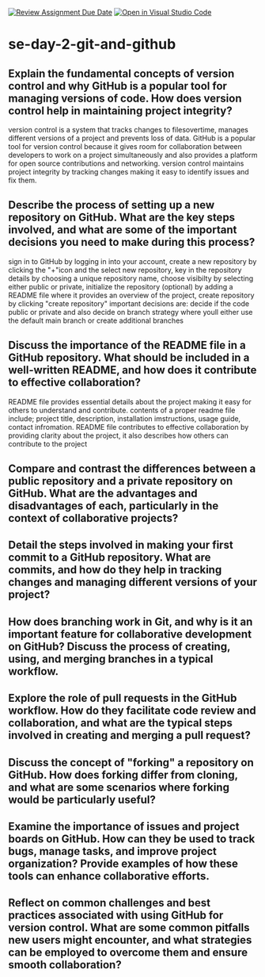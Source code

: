 [![Review Assignment Due Date](https://classroom.github.com/assets/deadline-readme-button-22041afd0340ce965d47ae6ef1cefeee28c7c493a6346c4f15d667ab976d596c.svg)](https://classroom.github.com/a/8wgCKhpZ)
[![Open in Visual Studio Code](https://classroom.github.com/assets/open-in-vscode-2e0aaae1b6195c2367325f4f02e2d04e9abb55f0b24a779b69b11b9e10269abc.svg)](https://classroom.github.com/online_ide?assignment_repo_id=18418291&assignment_repo_type=AssignmentRepo)
# se-day-2-git-and-github
## Explain the fundamental concepts of version control and why GitHub is a popular tool for managing versions of code. How does version control help in maintaining project integrity?
version control is a system that tracks changes to filesovertime, manages different versions of a project and prevents loss of data. GitHub is a popular tool for version control because it gives room for collaboration between developers to work on a project simultaneously and also provides a platform for open source contributions and networking. version control maintains project integrity by tracking changes making it easy to identify issues and fix them.

## Describe the process of setting up a new repository on GitHub. What are the key steps involved, and what are some of the important decisions you need to make during this process?
sign in to GitHub by logging in into your account, create a new repository by clicking the "+"icon and the select new repository, key in the repository details by choosing a unique repository name, choose visibilty by selecting either public or private, initialize the repository (optional) by adding a README file where it provides an overview of the project, create repository by clicking "create repository"
important decisions are: decide if the code public or private and also decide on branch strategy where youll either use the default main branch or create additional branches

## Discuss the importance of the README file in a GitHub repository. What should be included in a well-written README, and how does it contribute to effective collaboration?
README file provides essential details about the project making it easy for others to understand and contribute. contents of a proper readme file include; project title, description, installation imstructions, usage guide, contact infromation. README file contributes to effective collaboration by providing clarity about the project, it also describes how others can contribute to the project

## Compare and contrast the differences between a public repository and a private repository on GitHub. What are the advantages and disadvantages of each, particularly in the context of collaborative projects?



## Detail the steps involved in making your first commit to a GitHub repository. What are commits, and how do they help in tracking changes and managing different versions of your project?

## How does branching work in Git, and why is it an important feature for collaborative development on GitHub? Discuss the process of creating, using, and merging branches in a typical workflow.

## Explore the role of pull requests in the GitHub workflow. How do they facilitate code review and collaboration, and what are the typical steps involved in creating and merging a pull request?

## Discuss the concept of "forking" a repository on GitHub. How does forking differ from cloning, and what are some scenarios where forking would be particularly useful?

## Examine the importance of issues and project boards on GitHub. How can they be used to track bugs, manage tasks, and improve project organization? Provide examples of how these tools can enhance collaborative efforts.

## Reflect on common challenges and best practices associated with using GitHub for version control. What are some common pitfalls new users might encounter, and what strategies can be employed to overcome them and ensure smooth collaboration?
